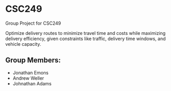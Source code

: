 # CSC249
Group Project for CSC249


Optimize delivery routes to minimize travel time and costs while maximizing delivery efficiency, given constraints like traffic, delivery time windows, and vehicle capacity.

## Group Members:
- Jonathan Emons
- Andrew Weller 
- Johnathan Adams
